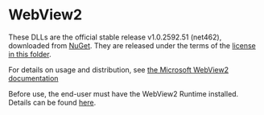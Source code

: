 # WebView2

These DLLs are the official stable release v1.0.2592.51 (net462), downloaded from
[NuGet](https://www.nuget.org/packages/Microsoft.Web.WebView2). They are
released under the terms of the [license in this folder](./LICENSE.md).

For details on usage and distribution, see [the Microsoft WebView2
documentation](https://docs.microsoft.com/en-us/microsoft-edge/webview2/)

Before use, the end-user must have the WebView2 Runtime installed. Details can
be found [here](https://developer.microsoft.com/en-us/microsoft-edge/webview2/#download-section).
